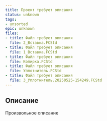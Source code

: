 ```yaml
---
title: Проект требует описания
status: unknown
tags:
- unsorted
epic: unknown
files:
- title: Файл требует описания
  file: 2_Вставка.FCStd
- title: Файл требует описания
  file: 1_Вставка.FCStd
- title: Файл требует описания
  file: Копирка.FCStd
- title: Файл требует описания
  file: Уплотнитель.FCStd
- title: Файл требует описания
  file: 3_Уплотнитель.20250525-154249.FCStd
---
```



## Описание

Произвольное описание